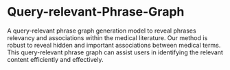 # Query-relevant-Phrase-Graph
A query-relevant phrase graph generation model to reveal phrases relevancy and associations within the medical literature. Our method is robust to reveal hidden and important associations between medical terms. This query-relevant phrase graph can assist users in identifying the relevant content efficiently and effectively.
